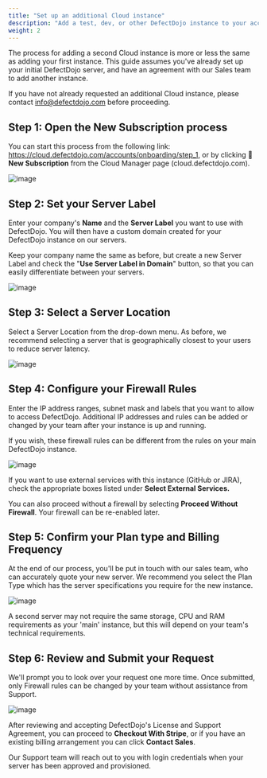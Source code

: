 ```yaml
---
title: "Set up an additional Cloud instance"
description: "Add a test, dev, or other DefectDojo instance to your account"
weight: 2
---
```


The process for adding a second Cloud instance is more or less the same as adding your first instance. This guide assumes you've already set up your initial DefectDojo server, and have an agreement with our Sales team to add another instance.

If you have not already requested an additional Cloud instance, please contact [info@defectdojo.com](mailto:info@defectdojo.com) before proceeding.

## Step 1: Open the New Subscription process

You can start this process from the following link: <https://cloud.defectdojo.com/accounts/onboarding/step_1>, or by clicking 🛒 **New Subscription** from the Cloud Manager page (cloud.defectdojo.com).

![image](images/request_a_trial.png)

## Step 2: Set your Server Label

Enter your company's **Name** and the **Server Label** you want to use with DefectDojo. You will then have a custom domain created for your DefectDojo instance on our servers.

Keep your company name the same as before, but create a new Server Label and check the "**Use Server Label in Domain**" button, so that you can easily differentiate between your servers.

![image](images/request_a_trial_2.png)

## Step 3: Select a Server Location

Select a Server Location from the drop\-down menu. As before, we recommend selecting a server that is geographically closest to your users to reduce server latency.

![image](images/request_a_trial_3.png)

## Step 4: Configure your Firewall Rules

Enter the IP address ranges, subnet mask and labels that you want to allow to access DefectDojo. Additional IP addresses and rules can be added or changed by your team after your instance is up and running.

If you wish, these firewall rules can be different from the rules on your main DefectDojo instance.

![image](images/request_a_trial_4.png)

If you want to use external services with this instance (GitHub or JIRA), check the appropriate boxes listed under **Select External Services.**

You can also proceed without a firewall by selecting **Proceed Without Firewall**.  Your firewall can be re-enabled later.

## Step 5: Confirm your Plan type and Billing Frequency

At the end of our process, you'll be put in touch with our sales team, who can accurately quote your new server. We recommend you select the Plan Type which has the server specifications you require for the new instance.

![image](images/request_a_trial_5.png)

A second server may not require the same storage, CPU and RAM requirements as your 'main' instance, but this will depend on your team's technical requirements.

## Step 6: Review and Submit your Request

We'll prompt you to look over your request one more time. Once submitted, only Firewall rules can be changed by your team without assistance from Support.

![image](images/request_a_trial_6.png)

After reviewing and accepting DefectDojo's License and Support Agreement, you can proceed to **Checkout With Stripe**, or if you have an existing billing arrangement you can click **Contact Sales**.

Our Support team will reach out to you with login credentials when your server has been approved and provisioned.

